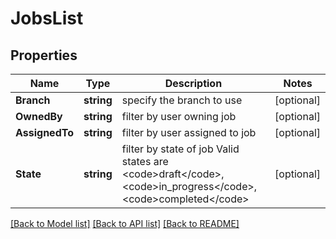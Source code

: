 # JobsList

## Properties

Name | Type | Description | Notes
------------ | ------------- | ------------- | -------------
**Branch** | **string** | specify the branch to use | [optional] 
**OwnedBy** | **string** | filter by user owning job | [optional] 
**AssignedTo** | **string** | filter by user assigned to job | [optional] 
**State** | **string** | filter by state of job Valid states are &lt;code&gt;draft&lt;/code&gt;, &lt;code&gt;in_progress&lt;/code&gt;, &lt;code&gt;completed&lt;/code&gt; | [optional] 

[[Back to Model list]](../README.md#documentation-for-models) [[Back to API list]](../README.md#documentation-for-api-endpoints) [[Back to README]](../README.md)


